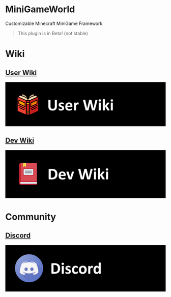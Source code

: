 # MiniGameWorld
Customizable Minecraft MiniGame Framework  
> This plugin is in Beta! (not stable)



# Wiki
## **[User Wiki](resources/userWiki/Home.md)**
<a href="resources/userWiki/Home.md"><img src="resources/imgs/user-wiki.png"></a>

## **[Dev Wiki](resources/devWiki/Home.md)**
<a href="resources/devWiki/Home.md"><img src="resources/imgs/dev-wiki.png"></a>



# Community
## **[Discord](https://discord.com/invite/fJbxSy2EjA)**
<a href="https://discord.com/invite/fJbxSy2EjA"><img src="resources/imgs/Discord.png"></a>
